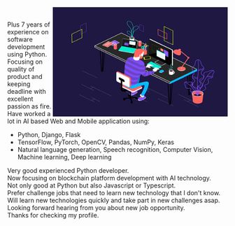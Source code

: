 <div>
    <img align="right" alt="Coding" height="250" width="400" src="https://github.com/TomLove223/Portfolio_Images/blob/main/Profile%20image.gif">
</div>

<br/>
<!-- <div>
    <img src="https://readme-typing-svg.herokuapp.com?font=Architects+Daughter&amp;color=FF7722&amp;size=30&amp;lines=Welcome+to+my+profile+!;Frontend+|+Node.js;" style="max-width: 100%;">
</div> -->
<!-- <br/> -->

<p>Plus 7 years of experience on software development using Python. <br/>Focusing on quality of product and keeping deadline with excellent passion as fire.
<br/>Have worked a lot in AI based Web and Mobile application using:<br/>

- Python, Django, Flask
- TensorFlow, PyTorch, OpenCV, Pandas, NumPy, Keras
- Natural language generation, Speech recognition, Computer Vision, Machine learning, Deep learning

Very good experienced Python developer.    
Now focusing on blockchain platform development with AI technology.    
Not only good at Python but also Javascript or Typescript.<br/>
Prefer challenge jobs that need to learn new technology that I don't know.    
Will learn new technologies quickly and take part in new challenges asap.    
Looking forward hearing from you about new job opportunity.    
Thanks for checking my profile.</p>
